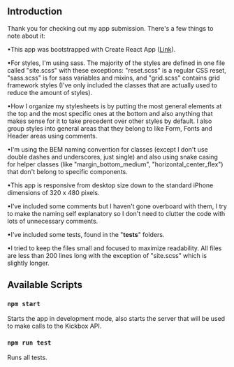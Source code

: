 ## Introduction

Thank you for checking out my app submission. There's a few things 
to note about it:

•This app was bootstrapped with Create React App 
([Link](https://github.com/facebook/create-react-app)).

•For styles, I'm using sass. The majority of the styles 
are defined in one file called "site.scss" with these exceptions: 
"reset.scss" is a regular CSS reset, "sass.scss" is for sass variables 
and mixins, and "grid.scss" contains grid framework styles (I've only 
included the classes that are actually used to reduce the amount of styles).

•How I organize my stylesheets is by putting the most general elements 
at the top and the most specific ones at the bottom and also anything 
that makes sense for it to take precedent over other styles by default. 
I also group styles into general areas that they belong to like Form,
Fonts and Header areas using comments.

•I'm using the BEM naming convention for classes (except I don't use 
double dashes and underscores, just single) and also using snake 
casing for helper classes (like "margin_bottom_medium", "horizontal_center_flex") 
that don't belong to specific components.

•This app is responsive from desktop size down to the standard 
iPhone dimensions of 320 x 480 pixels.

•I've included some comments but I haven't gone overboard 
with them, I try to make the naming self explanatory so I don't 
need to clutter the code with lots of unnecessary comments.

•I've included some tests, found in the "__tests__" folders.

•I tried to keep the files small and focused to maximize readability.
All files are less than 200 lines long with the exception of "site.scss"
which is slightly longer.

## Available Scripts

### `npm start`

Starts the app in development mode, also starts the server that 
will be used to make calls to the Kickbox API.

### `npm run test`

Runs all tests.